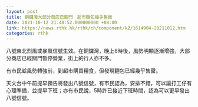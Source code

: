 ```yaml
---
layout: post
title: 銅鑼灣大部分商店已關門　超市麵包幾乎售罄
date: 2021-10-12 21:40:52.000000000 +08:00
link: https://news.rthk.hk/rthk/ch/component/k2/1614904-20211012.htm
categories: rthk
---
```


八號東北烈風或暴風信號生效。在銅鑼灣，晚上8時後，風勢明顯逐漸增強，大部分商店已經關門暫停營業，街上的行人亦不多。

有市民趁風勢轉強前，到超市購買糧食，但發現麵包已經幾乎售罄。

天文台中午前提早預告將發出八號信號，有市民認為，安排不錯，可以讓打工仔有心理準備，並提早下班；亦有市民說，5時許已接近下班時間，認為可以更早發出八號信號。
